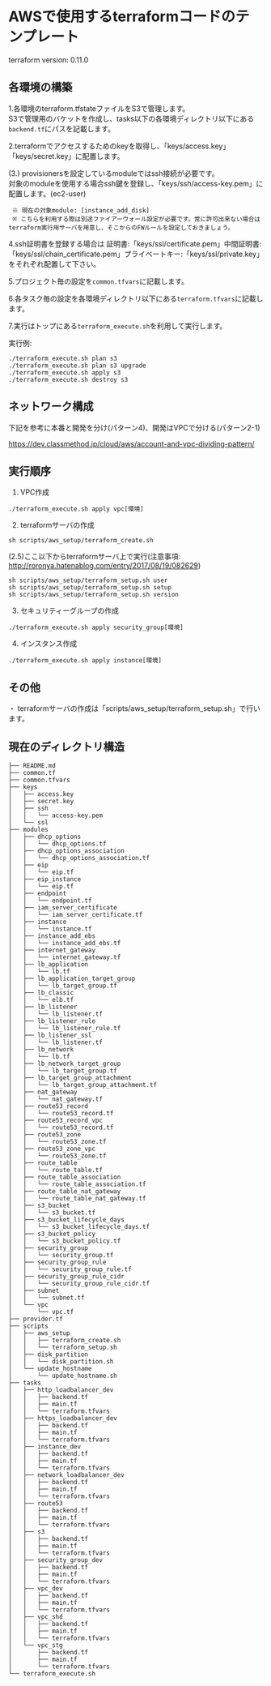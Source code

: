 # AWSで使用するterraformコードのテンプレート

terraform version: 0.11.0


## 各環境の構築

1.各環境のterraform.tfstateファイルをS3で管理します。<br />
  S3で管理用のバケットを作成し、tasks以下の各環境ディレクトリ以下にある`backend.tf`にパスを記載します。

2.terraformでアクセスするためのkeyを取得し、「keys/access.key」「keys/secret.key」に配置します。

(3.) provisionersを設定しているmoduleではssh接続が必要です。<br />
     対象のmoduleを使用する場合ssh鍵を登録し、「keys/ssh/access-key.pem」に配置します。(ec2-user)<br />

     ※ 現在の対象module: [instance_add_disk]
     ※ こちらを利用する際は別途ファイアーウォール設定が必要です。常に許可出来ない場合はterraform実行用サーバを用意し、そこからのFWルールを設定しておきましょう。

4.ssh証明書を登録する場合は 証明書:「keys/ssl/certificate.pem」中間証明書:「keys/ssl/chain_certificate.pem」プライベートキー:「keys/ssl/private.key」をそれぞれ配置して下さい。

5.プロジェクト毎の設定を`common.tfvars`に記載します。

6.各タスク毎の設定を各環境ディレクトリ以下にある`terraform.tfvars`に記載します。

7.実行はトップにある`terraform_execute.sh`を利用して実行します。

実行例:
```shell
./terraform_execute.sh plan s3
./terraform_execute.sh plan s3 upgrade
./terraform_execute.sh apply s3
./terraform_execute.sh destroy s3
```

## ネットワーク構成
下記を参考に本番と開発を分け(パターン4)、開発はVPCで分ける(パターン2-1)<br />

https://dev.classmethod.jp/cloud/aws/account-and-vpc-dividing-pattern/

## 実行順序
1. VPC作成
```
./terraform_execute.sh apply vpc[環境]
```

2. terraformサーバの作成
```
sh scripts/aws_setup/terraform_create.sh
```

(2.5)ここ以下からterraformサーバ上で実行(注意事項: http://roronya.hatenablog.com/entry/2017/08/19/082629)
```
sh scripts/aws_setup/terraform_setup.sh user
sh scripts/aws_setup/terraform_setup.sh setup
sh scripts/aws_setup/terraform_setup.sh version
```

3. セキュリティーグループの作成
```
./terraform_execute.sh apply security_group[環境]
```

4. インスタンス作成
```
./terraform_execute.sh apply instance[環境]
```

## その他
・ terraformサーバの作成は「scripts/aws_setup/terraform_setup.sh」で行います。

## 現在のディレクトリ構造
```
├── README.md
├── common.tf
├── common.tfvars
├── keys
│   ├── access.key
│   ├── secret.key
│   ├── ssh
│   │   └── access-key.pem
│   └── ssl
├── modules
│   ├── dhcp_options
│   │   └── dhcp_options.tf
│   ├── dhcp_options_association
│   │   └── dhcp_options_association.tf
│   ├── eip
│   │   └── eip.tf
│   ├── eip_instance
│   │   └── eip.tf
│   ├── endpoint
│   │   └── endpoint.tf
│   ├── iam_server_certificate
│   │   └── iam_server_certificate.tf
│   ├── instance
│   │   └── instance.tf
│   ├── instance_add_ebs
│   │   └── instance_add_ebs.tf
│   ├── internet_gateway
│   │   └── internet_gateway.tf
│   ├── lb_application
│   │   └── lb.tf
│   ├── lb_application_target_group
│   │   └── lb_target_group.tf
│   ├── lb_classic
│   │   └── elb.tf
│   ├── lb_listener
│   │   └── lb_listener.tf
│   ├── lb_listener_rule
│   │   └── lb_listener_rule.tf
│   ├── lb_listener_ssl
│   │   └── lb_listener.tf
│   ├── lb_network
│   │   └── lb.tf
│   ├── lb_network_target_group
│   │   └── lb_target_group.tf
│   ├── lb_target_group_attachment
│   │   └── lb_target_group_attachment.tf
│   ├── nat_gateway
│   │   └── nat_gateway.tf
│   ├── route53_record
│   │   └── route53_record.tf
│   ├── route53_record_vpc
│   │   └── route53_record.tf
│   ├── route53_zone
│   │   └── route53_zone.tf
│   ├── route53_zone_vpc
│   │   └── route53_zone.tf
│   ├── route_table
│   │   └── route_table.tf
│   ├── route_table_association
│   │   └── route_table_association.tf
│   ├── route_table_nat_gateway
│   │   └── route_table_nat_gateway.tf
│   ├── s3_bucket
│   │   └── s3_bucket.tf
│   ├── s3_bucket_lifecycle_days
│   │   └── s3_bucket_lifecycle_days.tf
│   ├── s3_bucket_policy
│   │   └── s3_bucket_policy.tf
│   ├── security_group
│   │   └── security_group.tf
│   ├── security_group_rule
│   │   └── security_group_rule.tf
│   ├── security_group_rule_cidr
│   │   └── security_group_rule_cidr.tf
│   ├── subnet
│   │   └── subnet.tf
│   └── vpc
│       └── vpc.tf
├── provider.tf
├── scripts
│   ├── aws_setup
│   │   ├── terraform_create.sh
│   │   └── terraform_setup.sh
│   ├── disk_partition
│   │   └── disk_partition.sh
│   └── update_hostname
│       └── update_hostname.sh
├── tasks
│   ├── http_loadbalancer_dev
│   │   ├── backend.tf
│   │   ├── main.tf
│   │   └── terraform.tfvars
│   ├── https_loadbalancer_dev
│   │   ├── backend.tf
│   │   ├── main.tf
│   │   └── terraform.tfvars
│   ├── instance_dev
│   │   ├── backend.tf
│   │   ├── main.tf
│   │   └── terraform.tfvars
│   ├── network_loadbalancer_dev
│   │   ├── backend.tf
│   │   ├── main.tf
│   │   └── terraform.tfvars
│   ├── route53
│   │   ├── backend.tf
│   │   ├── main.tf
│   │   └── terraform.tfvars
│   ├── s3
│   │   ├── backend.tf
│   │   ├── main.tf
│   │   └── terraform.tfvars
│   ├── security_group_dev
│   │   ├── backend.tf
│   │   ├── main.tf
│   │   └── terraform.tfvars
│   ├── vpc_dev
│   │   ├── backend.tf
│   │   ├── main.tf
│   │   └── terraform.tfvars
│   ├── vpc_shd
│   │   ├── backend.tf
│   │   ├── main.tf
│   │   └── terraform.tfvars
│   └── vpc_stg
│       ├── backend.tf
│       ├── main.tf
│       └── terraform.tfvars
└── terraform_execute.sh
```
